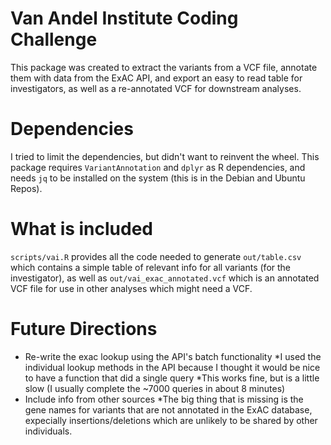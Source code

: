 # Van Andel Institute Coding Challenge
This package was created to extract the variants from a VCF file, annotate them
with data from the ExAC API, and export an easy to read table for investigators,
as well as a re-annotated VCF for downstream analyses. 

# Dependencies 
I tried to limit the dependencies, but didn't want to reinvent the wheel. This
package requires `VariantAnnotation` and `dplyr` as R dependencies, and needs 
`jq` to be installed on the system (this is in the Debian and Ubuntu Repos). 

# What is included
`scripts/vai.R` provides all the code needed to generate `out/table.csv` which
contains a simple table of relevant info for all variants (for the
investigator), as well as `out/vai_exac_annotated.vcf` which is an annotated VCF
file for use in other analyses which might need a VCF. 

# Future Directions
* Re-write the exac lookup using the API's batch functionality
	*I used the individual lookup methods in the API because I thought it
	would be nice to have a function that did a single query
	*This works fine, but is a little slow (I usually complete the ~7000
	queries in about 8 minutes)
* Include info from other sources
	*The big thing that is missing is the gene names for variants that are
	not annotated in the ExAC database, expecially insertions/deletions which are
	unlikely to be shared by other individuals.  
